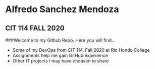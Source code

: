 # Alfredo Sanchez Mendoza
## CIT 114 FALL 2020

###Welcome to my Github Repo. Here you will find...

+ Some of my DevOps from CIT 114. Fall 2020 at Rio Hondo College
+ Assignments help me gain GitHub experience
+ Other IT projects I may have choasen to share
